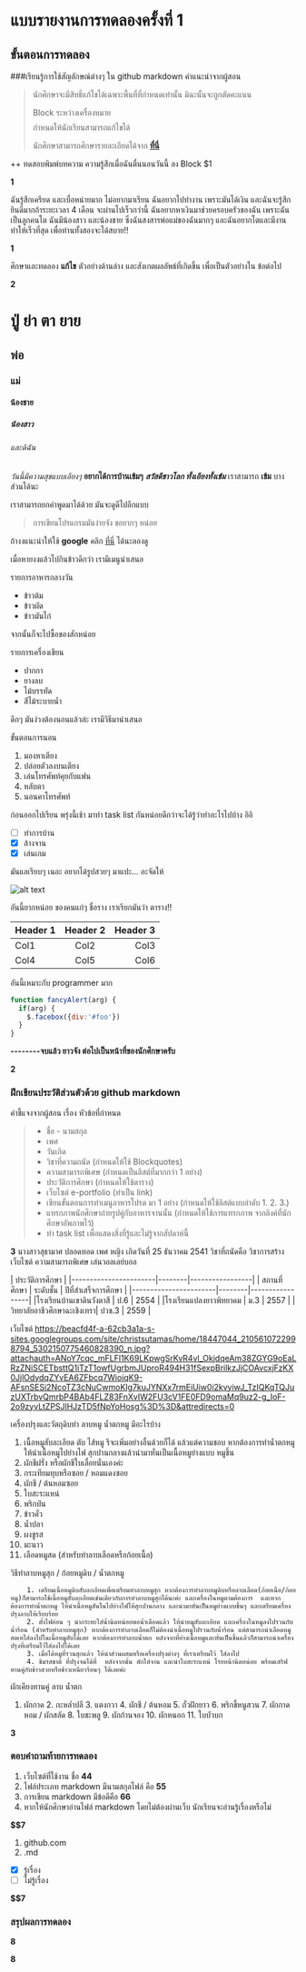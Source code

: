 # แบบรายงานการทดลองครั้งที่ 1

## ขั้นตอนการทดลอง

###เรียนรู้การใช้สัญลักษณ์ต่างๆ ใน github markdown
คำแนะนำจากผู้สอน
> นักศึกษาจะมีสิทธิ์แก้ไขได้เฉพาะพื้นที่ที่กำหนดเท่านั้น มิฉะนั้นจะถูกตัดคะแนน
> 
> Block ระหว่างเครื่องหมาย $$$$ กำหนดให้นักเรียนสามารถแก้ไขได้
> 
> นักศึกษาสามารถศึกษารายละเอียดได้จาก **[ที่นี่](https://ankworld.github.io/2017-10-3-How_to_Write_Github_Markdown.html)**

++ ทดสอบพิมพ์บทความ ความรู้สึกเมื่อฉันตื่นนอนวันนี้ ลง Block $1

**$$$$1**

ฉันรู้สึกเครียด และเบื่อหน่ายมาก ไม่อยากมาเรียน ฉันอยากไปทำงาน เพราะมันได้เงิน และฉันจะรู้สึกยินดีมากถ้าระยะเวลา 4 เดือน จะผ่านไปเร็วกว่านี้ ฉันอยากหาเงินมาช่วยครอบครัวของฉัน เพราะฉันเป็นลูกคนโต ฉันมีน้องสาว และน้องชาย ซึ่งฉันสงสารพ่อแม่ของฉันมากๆ และฉันอยากโตและมีงานทำให้เร็วที่สุด เพื่อท่านทั้งสองจะได้สบาย!!

**$$$$1**

ศึกษาและทดลอง **แก้ไข** ตัวอย่างด้านล่าง และสังเกตผลลัพธ์ที่เกิดขึ้น เพื่อเป็นตัวอย่างใน ข้อต่อไป

**$$$$2**

# ปู่ ย่า ตา ยาย
## พ่อ
### แม่
#### น้องชาย
##### น้องสาว
###### และดิฉัน

_วันนี้มีความสุขแบบเอียงๆ_
**อยากได้การบ้านเข้มๆ**
**_สวัสดีชาวโลก ทั้งเอียงทั้งเข้ม_**
เราสามารถ **เข้ม** บางส่วนได้นะ

เราสามารถยกคำพูดมาได้ด้วย มันจะดูดีไปอีกแบบ
> การเขียนโปรแกรมมันง่ายจัง ขอยากๆ หน่อย

ถ้างงแนะนำให้ใช้ **google** คลิก [ที่นี่](https://www.google.co.th) ได้นะลองดู

เมื่อหายงงแล้วไปกินข้าวดีกว่า เรามีเมนูนำเสนอ

รายการอาหารกลางวัน
- ข้าวต้ม
- ข้าวผัด
- ข้าวมันไก่

จากนั้นก็จะไปซื้อของสักหน่อย

รายการเครื่องเขียน
* ปากกา
* ยางลบ
* ไม้บรรทัด
* สีไม้ระบายน้ำ

ดึกๆ มันง่วงต้องนอนแล้วล่ะ เรามีวิธีมานำเสนอ

ขั้นตอนการนอน
1. มองหาเตียง
2. ปล่อยตัวลงบนเตียง
3. เล่นโทรศัพท์คุยกับแฟน
4. หลับตา 
5. นอนคาโทรศัพท์

ก่อนออกไปเรียน พรุ่งนี้เช้า มาทำ task list กันหน่อยดีกว่าจะได้รู้ว่าทำอะไรไปบ้าง อิอิ

- [ ] ทำการบ้าน
- [x] ล้างจาน
- [x] เล่นเกม

มันแลเรียบๆ เนอะ อยากได้รูปสวยๆ มาแปะ... อะจัดให้

![alt text](https://beacfd4f-a-62cb3a1a-s-sites.googlegroups.com/site/christsutamas/home/18447044_2105610722998794_5302150775460828390_n.jpg?attachauth=ANoY7cqc_mFLFl1K69LKpwgSrKvR4vl_OkjdqeAm38ZGYG9oEaLRzZNiSCETbsttQ1iTzT1owfUgrbmJUproR494H31fSexpBrilkzJjCOAvcxjFzKX0JjlOdydqZYvEA6ZFbcq7WioiqK9-AFsnSESi2NcoTZ3cNuCwmoKIg7kuJYNXx7rmEiUiw0i2kvyiwJ_TzIQKqTQJuzUXTrbvQmrbP4BAb4FLZ83FnXvIW2FU3cV1FE0FD9omaMq9uz2-g_IoF-2o9zyvLtZPSJlHJzTD5fNpYoHosg%3D%3D&attredirects=0)

อันนี้ยากหน่อย ของคนแก่ๆ ชื่อราง เราเรียกมันว่า ตาราง!!

| Header 1 | Header 2 | Header 3 |
|----------|:--------:|---------:|
|Col1      |   Col2   |   Col3   |
|Col4      |   Col5   |   Col6   |

อันนี้เหมาะกับ programmer มาก

```javascript
function fancyAlert(arg) {
  if(arg) {
    $.facebox({div:'#foo'})
  }
}
```

**--------จบแล้ว ยาวจัง ต่อไปเป็นหน้าที่ของนักศึกษาครับ**

**$$$$2**


### ฝึกเขียนประวัติส่วนตัวด้วย github markdown
คำชี้แจงจากผู้สอน เรื่อง หัวข้อที่กำหนด
> - ชื่อ - นามสกุล
> - เพศ 
> - วันเกิด 
> - วิชาที่ความถนัด (กำหนดให้ใช้ Blockquotes)
> - ความสามารถพิเศษ (กำหนดเป็นลิสต์ที่มากกว่า 1 อย่าง)
> - ประวัติการศึกษา (กำหนดให้ใช้ตาราง)
> - เว็บไซต์ e-portfolio (ทำเป็น link)
> - เขียนขั้นตอนการทำเมนูอาหารโปรด มา 1 อย่าง (กำหนดให้ใช้ลิสต์แบบลำดับ 1. 2. 3.)
> - แทรกภาพนักศึกษาถ่ายรูปคู่กับอาหารจานนั้น (กำหนดให้ใช้การแทรกภาพ จากลิงค์ที่นักศึกษาอัพภาพไว้)
> - ทำ task list เพื่อแสดงสิ่งที่รู้และไม่รู้จากสัปดาห์นี้

**$$$$3**
นางสาวสุธามาศ  ปลอดทอด
เพศ หญิง
เกิดวันที่ 25 ธันวาคม 2541
วิชาที่ถนัดคือ วิชาการสร้างเว็บไซต์
ความสามารถพิเศษ เล่นวอลเลย์บอล

|                    ประวัติการศึกษา                  |
|-----------------------|--------|-----------------|
|       สถานที่ศึกษา      | ระดับชั้น | ปีที่สำเสร็จการศึกษา |
|-----------------------|--------|-----------------|
|โรงเรียนบ้านเขาดินวังตาสี    |   ป.6  |       2554      |
|โรงเรียนแปลงยาวพิทยาคม   |   ม.3  |       2557      |
|วิทยาลัยอาชีวศึกษาฉะเชิงเทรา|  ปวช.3 |       2559      |

เว็บไซต์ https://beacfd4f-a-62cb3a1a-s-sites.googlegroups.com/site/christsutamas/home/18447044_2105610722998794_5302150775460828390_n.jpg?attachauth=ANoY7cqc_mFLFl1K69LKpwgSrKvR4vl_OkjdqeAm38ZGYG9oEaLRzZNiSCETbsttQ1iTzT1owfUgrbmJUproR494H31fSexpBrilkzJjCOAvcxjFzKX0JjlOdydqZYvEA6ZFbcq7WioiqK9-AFsnSESi2NcoTZ3cNuCwmoKIg7kuJYNXx7rmEiUiw0i2kvyiwJ_TzIQKqTQJuzUXTrbvQmrbP4BAb4FLZ83FnXvIW2FU3cV1FE0FD9omaMq9uz2-g_IoF-2o9zyvLtZPSJlHJzTD5fNpYoHosg%3D%3D&attredirects=0

เครื่องปรุงและวัตถุดิบทำ ลาบหมู น้ำตกหมู มีอะไรบ้าง

1. เนื้อหมูสับละเอียด ตับ ไส้หมู รึจะเพิ่มอย่างอื่นด้วยก็ได้ แล้วแต่ความชอบ หากต้องการทำน้ำตกหมู ให้นำเนื้อหมูไปย่างไฟ สุกปานกลางแล้วนำมาหั่นเป็นเนื้อหมูย่างแบบ หมูชิ้น
2. ผักชีฝรั่ง หรือผักชีใบเลื่อยนั่นเองค่ะ
3. กระเทียมทุบหรือซอย / หอมแดงซอย
4. ผักชี / ต้นหอมซอย
5. ใบสะระแหน่
6. พริกป่น
7. ข้าวคั่ว
8. น้ำปลา
9. ผงชูรส
10. มะนาว
11. เลือดหมูสด (สำหรับทำลาบเลือดหรือก้อยเนื้อ)

วิธีทำลาบหมูสุก / ก้อยหมูดิบ / น้ำตกหมู

        1. เตรียมเนื้อหมูดิบสับละเอียดเพื่อเตรียมทำลาบหมูสุก หากต้องการทำลาบหมูดิบหรือลาบเลือด(ก้อยเนื้อ/ก้อยหมู)ก็สามารถใช้เนื้อหมูสับละเอียดเช่นเดียวกับการทำลาบหมูสุกได้นะค่ะ และเครื่องในหมูตามต้องการ  และหากต้องการทำน้ำตกหมู ให้นำเนื้อหมูสันในไปย่างไฟให้สุกปานกลาง และนำมาหั่นเป็นหมูย่างแบบชิ้นๆ และเตรียมเครื่องปรุงลาบให้เรียบร้อย
        2. ตั้งไฟอ่อน ๆ นำกระทะใส่น้ำนิดหน่อยพอน้ำเดือดแล้ว ให้นำหมูสับละเอียด และเครื่องในหมูลงไปรวนกับน้ำร้อน (สำหรับทำลาบหมูสุก) หากต้องการทำลาบเลือดก็ไม่ต้องนำเนื้อหมูไปรวนกับน้ำร้อน แต่สามารถนำเลือดหมูสดเทใส่ลงไปในเนื้อหมูสับได้เลย หากต้องการทำลาบน้ำตก หลังจากที่ย่างเนื้อหมูและหั่นเป็นชิ้นแล้วก็สามารถนำเครื่องปรุงที่เตรียมไว้ใส่ลงไปได้เลย
        3. เมื่อได้หมูที่รวนสุกแล้ว ให้นำส่วนผสมหรือเครื่องปรุงต่างๆ ที่เราเตรียมไว้ ใส่ลงไป
        4. ชิมรสชาติ ที่ปรุงจนได้ที่  หลังจากนั้น ตักใส่จาน และนำใบสะระแหน่ โรยหน้านิดหน่อย พร้อมเสริฟ ทานคู่กับข้าวสวยหรือข้าวเหนียวร้อนๆ ได้เลยค่ะ

ผักเคียงทานคู่ ลาบ น้ำตก

1. ผักกาด 2. กะหล่ำปลี 3. แตงกวา 4. ผักชี / ต้นหอม 5. ถั่วฝักยาว 6. พริกขี้หนูสวน 7. ผักกาดหอม / ผักสลัด 8. ใบชะพลู 9. ผักก้านจอง 10. ผักหนอก 11. ใบบัวบก

**$$$$3**

### ตอบคำถามท้ายการทดลอง

1. เว็บไซต์ที่ใช้งาน ชื่อ **$4    4$**
2. ไฟล์ประเภท markdown มีนามสกุลไฟล์ คือ **$5   5$**
3. การเขียน markdown มีข้อดีคือ **$6   6$** 
4. หากให้นักศึกษาอ่านไฟล์ markdown โดยไม่ต้องผ่านเว็บ นักเรียนจะอ่านรู้เรื่องหรือไม่ 

**$$7** 
1. github.com
2. .md
- [x] รู้เรื่อง  
- [ ] ไม่รู้เรื่อง

**$$7** 

### สรุปผลการทดลอง

**$$$$8**


**$$$$8**
